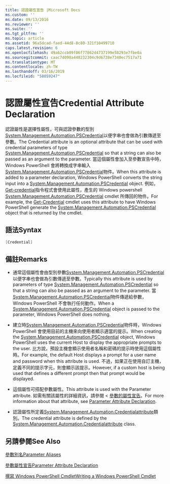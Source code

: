```yaml
---
title: 認證屬性宣告 |Microsoft Docs
ms.custom: ''
ms.date: 09/13/2016
ms.reviewer: ''
ms.suite: ''
ms.tgt_pltfrm: ''
ms.topic: article
ms.assetid: 96a5dcad-faed-44d8-8c80-321f10499710
caps.latest.revision: 6
ms.openlocfilehash: 49a62ccb09f06f77862d4737199e58293e7fbe0a
ms.sourcegitcommit: caac7d098a448232304c9d6728e7340ec7517a71
ms.translationtype: MT
ms.contentlocale: zh-TW
ms.lasthandoff: 03/16/2019
ms.locfileid: "58059247"
---
```

# <a name="credential-attribute-declaration"></a><span data-ttu-id="eeee7-102">認證屬性宣告</span><span class="sxs-lookup"><span data-stu-id="eeee7-102">Credential Attribute Declaration</span></span>

<span data-ttu-id="eeee7-103">認證屬性是選擇性屬性，可與認證參數的型別[System.Management.Automation.PSCredential](/dotnet/api/System.Management.Automation.PSCredential)以便字串也會做為引數傳遞至參數。</span><span class="sxs-lookup"><span data-stu-id="eeee7-103">The Credential attribute is an optional attribute that can be used with credential parameters of type [System.Management.Automation.PSCredential](/dotnet/api/System.Management.Automation.PSCredential) so that a string can also be passed as an argument to the parameter.</span></span> <span data-ttu-id="eeee7-104">當這個屬性會加入至參數宣告中時，Windows PowerShell 會將轉換成字串輸入[System.Management.Automation.PSCredential](/dotnet/api/System.Management.Automation.PSCredential)物件。</span><span class="sxs-lookup"><span data-stu-id="eeee7-104">When this attribute is added to a parameter declaration, Windows PowerShell converts the string input into a [System.Management.Automation.PSCredential](/dotnet/api/System.Management.Automation.PSCredential) object.</span></span> <span data-ttu-id="eeee7-105">例如， [Get-credential](/powershell/module/Microsoft.PowerShell.Security/Get-Credential)指令程式會使用此屬性，產生的 Windows powershell [System.Management.Automation.PSCredential](/dotnet/api/System.Management.Automation.PSCredential) cmdlet 所傳回的物件。</span><span class="sxs-lookup"><span data-stu-id="eeee7-105">For example, the [Get-Credential](/powershell/module/Microsoft.PowerShell.Security/Get-Credential) cmdlet uses this attribute to have Windows PowerShell generate the [System.Management.Automation.PSCredential](/dotnet/api/System.Management.Automation.PSCredential) object that is returned by the cmdlet.</span></span>

## <a name="syntax"></a><span data-ttu-id="eeee7-106">語法</span><span class="sxs-lookup"><span data-stu-id="eeee7-106">Syntax</span></span>

```csharp
[Credential]
```

## <a name="remarks"></a><span data-ttu-id="eeee7-107">備註</span><span class="sxs-lookup"><span data-stu-id="eeee7-107">Remarks</span></span>

- <span data-ttu-id="eeee7-108">通常這個屬性會由型別參數[System.Management.Automation.PSCredential](/dotnet/api/System.Management.Automation.PSCredential)以便字串也會做為引數傳遞至參數。</span><span class="sxs-lookup"><span data-stu-id="eeee7-108">Typically this attribute is used by parameters of type [System.Management.Automation.PSCredential](/dotnet/api/System.Management.Automation.PSCredential) so that a string can also be passed as an argument to the parameter.</span></span> <span data-ttu-id="eeee7-109">當[System.Management.Automation.PSCredential](/dotnet/api/System.Management.Automation.PSCredential)物件傳遞給參數，Windows PowerShell 不會執行任何動作。</span><span class="sxs-lookup"><span data-stu-id="eeee7-109">When a [System.Management.Automation.PSCredential](/dotnet/api/System.Management.Automation.PSCredential) object is passed to the parameter, Windows PowerShell does nothing.</span></span>

- <span data-ttu-id="eeee7-110">建立時[System.Management.Automation.PSCredential](/dotnet/api/System.Management.Automation.PSCredential)物件時，Windows PowerShell 會使用目前的主機來向使用者顯示適當的提示。</span><span class="sxs-lookup"><span data-stu-id="eeee7-110">When creating the [System.Management.Automation.PSCredential](/dotnet/api/System.Management.Automation.PSCredential) object, Windows PowerShell uses the current Host to display the appropriate prompts to the user.</span></span> <span data-ttu-id="eeee7-111">比方說，預設主機會顯示使用者名稱和密碼的提示時使用這個屬性時。</span><span class="sxs-lookup"><span data-stu-id="eeee7-111">For example, the default Host displays a prompt for a user name and password when this attribute is used.</span></span> <span data-ttu-id="eeee7-112">不過，如果正在使用自訂主機，定義不同的提示字元，則會顯示該提示。</span><span class="sxs-lookup"><span data-stu-id="eeee7-112">However, if a custom host is being used that defines a different prompt then that prompt would be displayed.</span></span>

- <span data-ttu-id="eeee7-113">這個屬性可搭配參數屬性。</span><span class="sxs-lookup"><span data-stu-id="eeee7-113">This attribute is used with the Parameter attribute.</span></span> <span data-ttu-id="eeee7-114">如需有關該屬性的詳細資訊，請參閱 <<c0> [ 參數的屬性宣告](./parameter-attribute-declaration.md)。</span><span class="sxs-lookup"><span data-stu-id="eeee7-114">For more information about that attribute, see [Parameter Attribute Declaration](./parameter-attribute-declaration.md).</span></span>

- <span data-ttu-id="eeee7-115">認證屬性所定義[System.Management.Automation.Credentialattribute](/dotnet/api/System.Management.Automation.CredentialAttribute)類別。</span><span class="sxs-lookup"><span data-stu-id="eeee7-115">The credential attribute is defined by the [System.Management.Automation.Credentialattribute](/dotnet/api/System.Management.Automation.CredentialAttribute) class.</span></span>

## <a name="see-also"></a><span data-ttu-id="eeee7-116">另請參閱</span><span class="sxs-lookup"><span data-stu-id="eeee7-116">See Also</span></span>

[<span data-ttu-id="eeee7-117">參數別名</span><span class="sxs-lookup"><span data-stu-id="eeee7-117">Parameter Aliases</span></span>](./parameter-aliases.md)

[<span data-ttu-id="eeee7-118">參數屬性宣告</span><span class="sxs-lookup"><span data-stu-id="eeee7-118">Parameter Attribute Declaration</span></span>](./parameter-attribute-declaration.md)

[<span data-ttu-id="eeee7-119">撰寫 Windows PowerShell Cmdlet</span><span class="sxs-lookup"><span data-stu-id="eeee7-119">Writing a Windows PowerShell Cmdlet</span></span>](./writing-a-windows-powershell-cmdlet.md)
